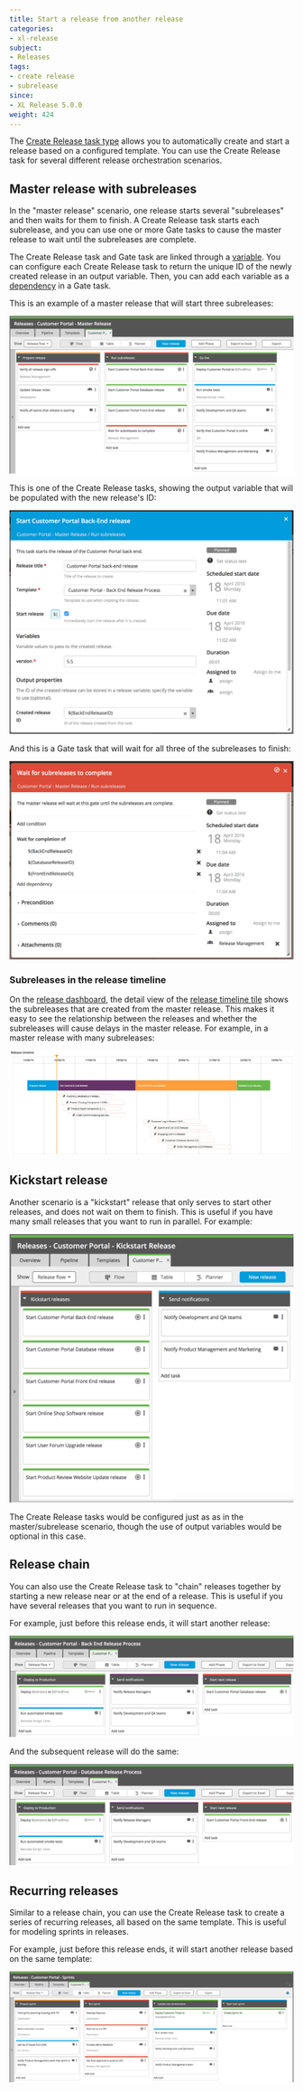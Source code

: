 ```yaml
---
title: Start a release from another release
categories:
- xl-release
subject:
- Releases
tags:
- create release
- subrelease
since:
- XL Release 5.0.0
weight: 424
---
```


The [Create Release task type](/xl-release/how-to/create-a-create-release-task.html) allows you to automatically create and start a release based on a configured template. You can use the Create Release task for several different release orchestration scenarios.

## Master release with subreleases

In the "master release" scenario, one release starts several "subreleases" and then waits for them to finish. A Create Release task starts each subrelease, and you can use one or more Gate tasks to cause the master release to wait until the subreleases are complete.

The Create Release task and Gate task are linked through a [variable](/xl-release/how-to/create-release-variables.html). You can configure each Create Release task to return the unique ID of the newly created release in an output variable. Then, you can add each variable as a [dependency](/xl-release/how-to/create-a-gate-task.html#dependencies) in a Gate task.

This is an example of a master release that will start three subreleases:

![Sample "master release"](../images/create-release-examples/create-release-task-example-master-with-subreleases-01.png)

This is one of the Create Release tasks, showing the output variable that will be populated with the new release's ID:

![Sample Create Release task](../images/create-release-examples/create-release-task-example-master-with-subreleases-02.png)

And this is a Gate task that will wait for all three of the subreleases to finish:

![Sample Gate task](../images/create-release-examples/create-release-task-example-master-with-subreleases-03.png)

### Subreleases in the release timeline

On the [release dashboard](/xl-release/how-to/using-the-release-dashboard.html), the detail view of the [release timeline tile](/xl-release/concept/release-dashboard-tiles.html#release-timeline) shows the subreleases that are created from the master release. This makes it easy to see the relationship between the releases and whether the subreleases will cause delays in the master release. For example, in a master release with many subreleases:

![Sample release timeline tile detail view](../images/timeline-tile-detail-view.png)

## Kickstart release

Another scenario is a "kickstart" release that only serves to start other releases, and does not wait on them to finish. This is useful if you have many small releases that you want to run in parallel. For example:

![Sample "kickstart release"](../images/create-release-examples/create-release-task-example-kickstart-release.png)

The Create Release tasks would be configured just as as in the master/subrelease scenario, though the use of output variables would be optional in this case.

## Release chain

You can also use the Create Release task to "chain" releases together by starting a new release near or at the end of a release. This is useful if you have several releases that you want to run in sequence.

For example, just before this release ends, it will start another release:

![Sample "release chain"](../images/create-release-examples/create-release-task-example-chain-releases-01.png)

And the subsequent release will do the same:

![Sample "release chain"](../images/create-release-examples/create-release-task-example-chain-releases-02.png)

## Recurring releases

Similar to a release chain, you can use the Create Release task to create a series of recurring releases, all based on the same template. This is useful for modeling sprints in releases.

For example, just before this release ends, it will start another release based on the same template:

![Sample recurring release](../images/create-release-examples/create-release-task-example-recurring-release.png)
